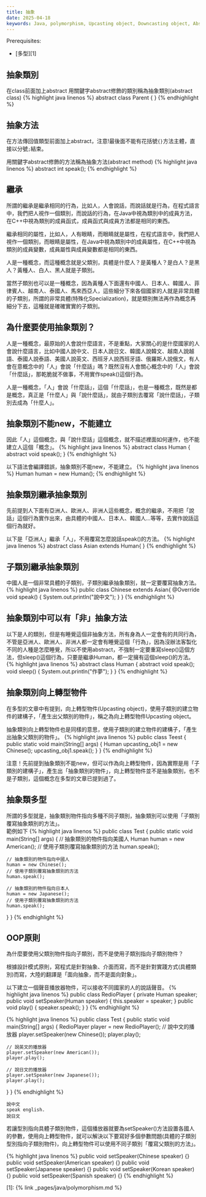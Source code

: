 ```yaml
---
title: 抽象
date: 2025-04-18
keywords: Java, polymorphism, Upcasting object, Downcasting object, Abstract, Abstract class, Abstract method
---
```

Prerequisites:
- [多型][1]

## 抽象類別
在class前面加上abstract
用關鍵字abstract修飾的類別稱為抽象類別(abstract class)
{% highlight java linenos %}
abstract class Parent {	
}
{% endhighlight %}

## 抽象方法
在方法傳回值類型前面加上abstract，注意!最後面不能有花括號`{}`方法主體，直接以分號`;`結束。

用關鍵字abstract修飾的方法稱為抽象方法(abstract method)
{% highlight java linenos %}
abstract int speak();
{% endhighlight %}

## 繼承
所謂的繼承是繼承相同的行為，比如人，人會說話，而說話就是行為，在程式語言中，我們把人視作一個類別，而說話的行為，在Java中視為類別中的成員方法，在C++中視為類別的成員函式，成員函式與成員方法都是相同的東西。

繼承相同的屬性，比如人，人有眼睛，而眼睛就是屬性，在程式語言中，我們把人視作一個類別，而眼睛是屬性，在Java中視為類別中的成員屬性，在C++中視為類別的成員變數，成員屬性與成員變數都是相同的東西。

人是一種概念，而這種概念就是父類別，具體是什麼人？是黃種人？是白人？是黑人？黃種人、白人、黑人就是子類別。

當然子類別也可以是一種概念，因為黃種人下面還有中國人、日本人、韓國人、菲律賓人、越南人、泰國人、馬來西亞人，這些細分下來各個國家的人就是非常具體的子類別，所謂的非常具體(特殊化Specialization)，就是類別無法再作為概念再細分下去，這種就是確確實實的子類別。

## 為什麼要使用抽象類別？
人是一種概念，最原始的人會說什麼語言，不是重點，大家關心的是什麼國家的人會說什麼語言，比如中國人說中文、日本人說日文、韓國人說韓文、越南人說越語、泰國人說泰語、美國人說英文、西班牙人說西班牙語、俄羅斯人說俄文，有人會在意概念中的「人」會說「什麼話」嗎？既然沒有人會關心概念中的「人」會說「什麼話」，那乾脆就不做事，不用實作speak()這個行為。

人是一種概念，「人」會說「什麼話」，這個「什麼話」，也是一種概念，既然是都是概念，真正是「什麼人」與「說什麼話」，就由子類別去覆寫「說什麼話」，子類別去成為「什麼人」。

## 抽象類別不能new，不能建立
因此「人」這個概念，與「說什麼話」這個概念，就不描述裡面如何運作，也不能建立人這個「概念」。
{% highlight java linenos %}
abstract class Human {
  abstract void speak();
}
{% endhighlight %}

以下語法會編譯錯誤，抽象類別不能new，不能建立。
{% highlight java linenos %}
Human human = new Human();
{% endhighlight %}

## 抽象類別繼承抽象類別
先前提到人下面有亞洲人、歐洲人、非洲人這些概念，概念的繼承，不用把「說話」這個行為實作出來，由具體的中國人、日本人、韓國人...等等，去實作說話這個行為就好。

以下是「亞洲人」繼承「人」，不用覆寫怎麼說話speak()的方法。
{% highlight java linenos %}
abstract class Asian extends Human{
}
{% endhighlight %}

## 子類別繼承抽象類別
中國人是一個非常具體的子類別，子類別繼承抽象類別，就一定要覆寫抽象方法。
{% highlight java linenos %}
public class Chinese extends Asian{
  @Override
  void speak() {
      System.out.println("說中文");
  }
}
{% endhighlight %}

## 抽象類別中可以有「非」抽象方法
以下是人的類別，但是有睡覺這個非抽象方法，所有身為人一定會有的共同行為，不管是亞洲人、歐洲人、非洲人都一定會有睡覺這個「行為」，因為沒辦法客製化不同的人種是怎麼睡覺，所以不使用abstract，不強制一定要重寫sleep()這個方法，但sleep()這個行為，只要是繼承Human，都一定擁有這個sleep()的方法。
{% highlight java linenos %}
abstract class Human {
  abstract void speak();
  void sleep() {
    System.out.println("作夢");
  }
}
{% endhighlight %}

## 抽象類別向上轉型物件
在多型的文章中有提到，向上轉型物件(Upcasting object)，使用子類別的建立物件的建構子，「產生出父類別的物件」，稱之為向上轉型物件Upcasting object。

抽象類別向上轉型物件也是同樣的意思，使用子類別的建立物件的建構子，「產生出抽象父類別的物件」。
{% highlight java linenos %}
public class Teest {
  public static void main(String[] args) {
    Human upcasting_obj1 = new Chinese();
    upcasting_obj1.speak();
  }
}
{% endhighlight %}

注意！先前提到抽象類別不能new，但可以作為向上轉型物件，因為實際是用「子類別的建構子」，產生出「抽象類別的物件」，向上轉型物件並不是抽象類別，也不是子類別，這個概念在多型的文章已提到過了。

## 抽象類多型
所謂的多型就是，抽象類別物件指向多種不同子類別，抽象類別可以使用「子類別覆寫抽象類別的方法」。  
範例如下
{% highlight java linenos %}
public class Test {
  public static void main(String[] args) {
    // 抽象類別的物件指向美國人
    Human human = new American();
    // 使用子類別覆寫抽象類別的方法
    human.speak();

    // 抽象類別的物件指向中國人
    human = new Chinese();
    // 使用子類別覆寫抽象類別的方法
    human.speak();

    // 抽象類別的物件指向日本人
    human = new Japanese();
    // 使用子類別覆寫抽象類別的方法
    human.speak();
  }
}
{% endhighlight %}

## OOP原則
為什麼要使用父類別物件指向子類別，而不是使用子類別指向子類別物件？

根據設計模式原則，寫程式是針對抽象、介面而寫，而不是針對實踐方式(具體類別)而寫，大陸的翻譯是「面向抽象，而不是面向對象」。

以下建立一個聲音播放器物件，可以接收不同國家的人的說話聲音。
{% highlight java linenos %}
public class RedioPlayer {
  private Human speaker;
  public void setSpeaker(Human speaker) {
    this.speaker = speaker;
  }
  public void play() {
    speaker.speak();
  }
}
{% endhighlight %}

{% highlight java linenos %}
public class Test {
  public static void main(String[] args) {
    RedioPlayer player = new RedioPlayer();
    // 說中文的播放器
    player.setSpeaker(new Chinese());
    player.play();
    
    // 說英文的播放器
    player.setSpeaker(new American());
    player.play();

    // 說日文的播放器
    player.setSpeaker(new Japanese());
    player.play();
  }
}
{% endhighlight %}
```
說中文
speak english.
說日文
```

若讓型別指向具體子類別物件，這個播放器就要為setSpeaker()方法設置各國人的參數，使用向上轉型物件，就可以解決以下要寫好多個參數問題(具體的子類別型別指向子類別物件)，向上轉型物件可以使用不同子類別「覆寫父類別的方法」。

{% highlight java linenos %}
public void setSpeaker(Chinese speaker) {}
public void setSpeaker(American speaker) {}
public void setSpeaker(Japanese speaker) {}
public void setSpeaker(Korean speaker) {}
public void setSpeaker(Spanish speaker) {}
{% endhighlight %}

[1]: {% link _pages/java/polymorphism.md %}
